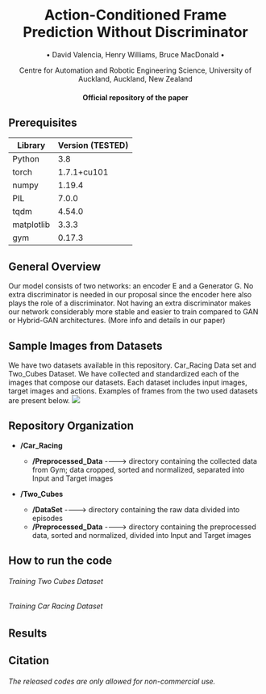 
<h1 align="center">
  <br>
Action-Conditioned Frame Prediction Without Discriminator
  <br>
 </h1>
 
   <p align="center">
    • David Valencia, Henry Williams, Bruce MacDonald •
   </p>
   
   <p align="center">
    Centre for Automation and Robotic Engineering Science, University of Auckland,
    Auckland, New Zealand
   </p>
<h4 align="center">Official repository of the paper</h4>

## Prerequisites

|Library         | Version (TESTED) |
|----------------------|----|
| Python | 3.8|
| torch | 1.7.1+cu101|
| numpy | 1.19.4|
| PIL |  7.0.0 |
| tqdm|  4.54.0|
| matplotlib|  3.3.3|
| gym| 0.17.3|

## General Overview
Our model consists of two networks: an encoder E and a Generator G. No extra discriminator is needed in our proposal since the encoder here also plays the role of a discriminator. Not having an extra discriminator makes our network considerably more stable and easier to train compared to GAN or Hybrid-GAN architectures. (More info and details in our paper)

## Sample Images from Datasets
We have two datasets available in this repository. Car_Racing Data set and Two_Cubes Dataset. We have collected and standardized each of the images that compose our datasets. Each dataset includes input images, target images and actions. Examples of frames from the two used datasets are present below. 
![](https://github.com/dvalenciar/Action-Conditioned-Frame-Prediction-Without-Discriminator/blob/main/Read_Img_Files/Example_of_Data.png)

## Repository Organization

* **/Car_Racing**
  - **/Preprocessed_Data** ----> directory containing the collected data from Gym; data cropped, sorted and normalized, separated into Input and Target images

* **/Two_Cubes**
  - **/DataSet**           ----> directory containing the raw data divided into episodes
  - **/Preprocessed_Data** ----> directory containing the preprocessed data, sorted and normalized, divided into Input and Target images

## How to run the code
###### Training Two Cubes Dataset
###### Training Car Racing Dataset


## Results

## Citation


######  The released codes are only allowed for non-commercial use.
